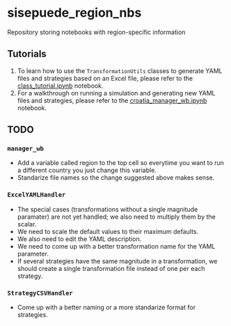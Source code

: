 # sisepuede_region_nbs
Repository storing notebooks with region-specific information

## Tutorials

1. To learn how to use the `TransformationUtils` classes to generate YAML files and strategies based on an Excel file, please refer to the [class_tutorial.ipynb](class_tutorial.ipynb) notebook.
2. For a walkthrough on running a simulation and generating new YAML files and strategies, please refer to the [croatia_manager_wb.ipynb](croatia/croatia_manager_wb.ipynb) notebook.

## TODO

### `manager_wb`
- Add a variable called region to the top cell so everytime you want to run a different country you just change this variable.
- Standarize file names so the change suggested above makes sense.

### `ExcelYAMLHandler`

- The special cases (transformations without a single magnitude paramater) are not yet handled; we also need to multiply them by the scalar.
- We need to scale the default values to their maximum defaults.
- We also need to edit the YAML description.
- We need to come up with a better transformation name for the YAML parameter.
- If several strategies have the same magnitude in a transformation, we should create a single transformation file instead of one per each strategy.

### `StrategyCSVHandler`
- Come up with a better naming or a more standarize format for strategies.

